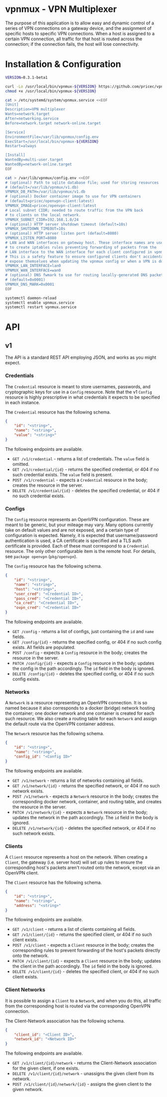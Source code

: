# vpnmux - VPN Multiplexer
The purpose of this application is to allow easy and dynamic control of a
series of VPN connections on a gateway device, and the assignment of specific
hosts to specific VPN connections. When a host is assigned to a certain VPN
connection, all traffic for that host is routed across the connection; if
the connection fails, the host will lose connectivity.

# Installation & Configuration
```bash
VERSION=0.3.1-beta1

curl -Lo /usr/local/bin/vpnmux-${VERSION} https://github.com/pricec/vpnmux/releases/download/${VERSION}/vpnmux-${VERSION}
chmod +x /usr/local/bin/vpnmux-${VERSION}

cat > /etc/systemd/system/vpnmux.service <<EOF
[Unit]
Description=VPN multiplexer
Wants=network.target
After=networking.service
Before=network.target network-online.target

[Service]
EnvironmentFile=/var/lib/vpnmux/config.env
ExecStart=/usr/local/bin/vpnmux-${VERSION}
Restart=always

[Install]
WantedBy=multi-user.target
WantedBy=network-online.target
EOF

cat > /var/lib/vpnmux/config.env <<EOF
# (optional) Path to sqlite database file; used for storing resources
# (default=/var/lib/vpnmux/v1.db)
VPNMUX_DB_PATH=/var/lib/vpnmux/v1.db
# (optional) Docker container image to use for VPN containers
# (default=pricec/openvpn-client:latest)
VPNMUX_IMAGE=pricec/openvpn-client:latest
# Local subnet CIDR; needed to route traffic from the VPN back
# to clients on the local network.
VPNMUX_SUBNET_CIDR=192.168.1.0/24
# (optional) HTTP server shutdown timeout (default=10s)
VPNMUX_SHUTDOWN_TIMEOUT=10s
# (optional) HTTP server listen port (default=8080)
VPNMUX_LISTEN_PORT=8080
# LAN and WAN interfaces on gateway host. These interface names are used
# to create iptables rules preventing forwarding of packets from the
# LAN interface to the WAN interface for each client configured in vpnmux.
# This is a safety feature to ensure configured clients don't accidentally
# expose themselves when updating the vpnmux config or when a VPN is down.
VPNMUX_LAN_INTERFACE=lan0
VPNMUX_WAN_INTERFACE=wan0
# (optional) DNS fwmark to use for routing locally-generated DNS packets
# (default=0x0001)
VPNMUX_DNS_MARK=0x0001
EOF

systemctl daemon-reload
systemctl enable vpnmux.service
systemctl restart vpnmux.service
```

# API
## v1
The API is a standard REST API employing JSON, and works as you might expect.

### Credentials
The `Credential` resource is meant to store usernames, passwords, and
cryptographic keys for use in a `Config` resource. Note that the v1 `Config`
resource is highly prescriptive in what credentials it expects to be specified
in each instance.

The `Credential` resource has the following schema.
```json
{
    "id": "<string>",
    "name": "<string>",
    "value": "<string>"
}
```

The following endpoints are available.
* `GET /v1/credential` - returns a list of credentials. The `value` field
  is omitted.
* `GET /v1/credential/{id}` - returns the specified credential, or 404 if no
  such credential exists. The `value` field is present.
* `POST /v1/credential` - expects a `Credential` resource in the body; creates
  the resource in the server.
* `DELETE /v1/credential/{id}` - deletes the specified credential, or 404
  if no such credential exists.

### Configs
The `Config` resource represents an OpenVPN configuration. These are meant to
be generic, but your mileage may vary. Many options currently take on default
values and are not exposed, and a certain type of configuration is expected.
Namely, it is expected that username/password authentication is used, a CA
certificate is specified and a TLS auth certificate is provided. Each of these
must correspond to a `Credential` resource. The only other configurable item
is the remote host. For details, see `package openvpn` (`pkg/openvpn`).

The `Config` resource has the following schema.
```json
{
    "id": "<string>",
    "name": "<string>",
    "host": "<string>",
    "user_cred": "<Credential ID>",
    "pass_cred": "<Credential ID>",
    "ca_cred": "<Credential ID>",
    "ovpn_cred": "<Credential ID>"
}
```

The following endpoints are available.
* `GET /config` - returns a list of configs, just containing the `id` and
  `name` fields.
* `GET /config/{id}` - returns the specified config, or 404 if no such config
  exists. All fields are populated.
* `POST /config` - expects a `Config` resource in the body; creates the
  resource in the server.
* `PATCH /config/{id}` - expects a `Config` resource in the body; updates the
  config in the path accordingly. The `id` field in the body is ignored.
* `DELETE /config/{id}` - deletes the specified config, or 404 if no such
  config exists.

### Networks
A `Network` is a resource representing an OpenVPN connection. It is so named
because it also corresponds to a docker (bridge) network hosting the container;
one docker network and one container is created for each such resource. We
also create a routing table for each `Network` and assign the default route
via the OpenVPN container address.

The `Network` resource has the following schema.
```json
{
    "id": "<string>",
    "name": "<string>",
    "config_id": "<Config ID>"
}
```

The following endpoints are available.
* `GET /v1/network` - returns a list of networks containing all fields.
* `GET /v1/network/{id}` - returns the specified network, or 404 if no such
  network exists.
* `POST /v1/network` - expects a `Network` resource in the body; creates the
  corresponding docker network, container, and routing table, and creates the
  resource in the server.
* `PATCH /v1/network/{id}` - expects a `Network` resource in the body; updates
  the network in the path accordingly. The `id` field in the body is ignored.
* `DELETE /v1/network/{id}` - deletes the specified network, or 404 if no such
  network exists.

### Clients
A `Client` resource represents a host on the network. When creating a `Client`,
the gateway (i.e. server host) will set up rules to ensure the corresponding
host's packets aren't routed onto the network, except via an OpenVPN client.

The `Client` resource has the following schema.
```json
{
    "id": "<string>",
    "name": "<string>",
    "address": "<string>"
}
```

The following endpoints are available.
* `GET /v1/client` - returns a list of clients containing all fields.
* `GET /v1/client/{id}` - returns the specified client, or 404 if no such
  client exists.
* `POST /v1/client` - expects a `Client` resource in the body; creates the
  corresponding rules to prevent forwarding of the host's packets directly
  onto the network.
* `PATCH /v1/client/{id}` - expects a `Client` resource in the body; updates
  the client in the path accordingly. The `id` field in the body is ignored.
* `DELETE /v1/client/{id}` - deletes the specified client, or 404 if no such
  client exists.

### Client Networks
It is possible to assign a `Client` to a `Network`, and when you do this, all
traffic from the corresponding host is routed via the corresponding OpenVPN
connection.

The Client-Network association has the following schema.
```json
{
    "client_id": "<Client ID>",
    "network_id": "<Network ID>"
}
```

The following endpoints are available.
* `GET /v1/client/{id}/network` - returns the Client-Network association for
  the given client, if one exists.
* `DELETE /v1/client/{id}/network` - unassigns the given client from its
  network.
* `POST /v1/client/{id}/network/{id}` - assigns the given client to the
  given network.